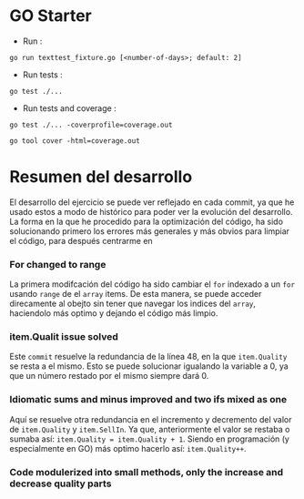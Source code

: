 # GO Starter

- Run :

```shell
go run texttest_fixture.go [<number-of-days>; default: 2]
```

- Run tests :

```shell
go test ./...
```

- Run tests and coverage :

```shell
go test ./... -coverprofile=coverage.out

go tool cover -html=coverage.out
```

# Resumen del desarrollo

El desarrollo del ejercicio se puede ver reflejado en cada commit, ya que he usado estos a modo de histórico para poder ver la evolución del desarrollo. La forma en la que he procedido para la optimización del código, ha sido solucionando primero los errores más generales y más obvios para limpiar el código, para después centrarme en 

### For changed to range

La primera modifcación del código ha sido cambiar el `for` indexado a un `for` usando `range` de el `array` items. De esta manera, se puede acceder direcamente al obejto sin tener que navegar los indices del `array`, haciendolo más optimo y dejando el código más limpio.

### item.Qualit issue solved

Este `commit` resuelve la redundancia de la línea 48, en la que `item.Quality` se resta a el mismo. Esto se puede solucionar igualando la variable a 0, ya que un número restado por el mismo siempre dará 0.

### Idiomatic sums and minus improved and two ifs mixed as one

Aquí se resuelve otra redundancia en el incremento y decremento del valor de `item.Quality` y `item.SellIn`. Ya que, anteriormente el valor se restaba o sumaba así: `item.Quality = item.Quality + 1`. Siendo en programación (y especialmente en GO) más optimo hacerlo así: `item.Quality++`.

### Code modulerized into small methods, only the increase and decrease quality parts